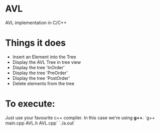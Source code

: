 # AVL
AVL implementation in C/C++
 
<h1>Things it does</h1>
<ul>
   <li>Insert an Element into the Tree</li>
   <li>Display the AVL Tree in tree view</li>
   <li>Display the tree 'InOrder'</li>
   <li>Display the tree 'PreOrder'</li>
   <li>Display the tree 'PostOrder'</li>
   <li>Delete elements from the tree</li>
</ul>

<h1>To execute:</h1>
<p>
Just use your favourite c++ compiler. In this case we're using <b>g++</b>.
	`g++ main.cpp AVL.h AVL.cpp`
	`./a.out`
</p>
